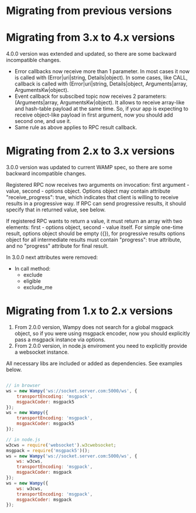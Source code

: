 Migrating from previous versions
================================

Migrating from 3.x to 4.x versions
==================================

4.0.0 version was extended and updated, so there are some backward incompatible changes.

* Error callbacks now receive more than 1 parameter. In most cases it now is called with (Error|uri|string, Details|object).
In some cases, like CALL, callback is called with (Error|uri|string, Details|object, Arguments|array, ArgumentsKw|object).
* Event callback for subscibed topic now receives 2 parameters: (Arguments|array, ArgumentsKw|object). It allows to receive 
array-like and hash-table payload at the same time. So, if your app is expecting to receive object-like payload in first argument,
now you should add second one, and use it.
* Same rule as above applies to RPC result callback.

Migrating from 2.x to 3.x versions
==================================

3.0.0 version was updated to current WAMP spec, so there are some backward incompatible changes.

Registered RPC now receives two arguments on invocation: first argument - value, second - options object.
Options object may contain attribute "receive_progress": true, which indicates that client is willing to receive
results in a progressive way. If RPC can send progressive results, it should specify that in returned value, see below.

If registered RPC wants to return a value, it must return an array with two elements: first - options object,
second - value itself.
For simple one-time result, options object should be empty ({}), for progressive results options object for all
intermediate results must contain "progress": true attribute, and no "progress" attribute for final result.

In 3.0.0 next attributes were removed:
* In call method:
    * exclude
    * eligible
    * exclude_me

Migrating from 1.x to 2.x versions
==================================

1. From 2.0.0 version, Wampy does not search for a global msgpack object, so if you were using msgpack encoder,
now you should explicitly pass a msgpack instance via options.
2. From 2.0.0 version, in node.js enviroment you need to explicitly provide a websocket instance.

All necessary libs are included or added as dependencies. See examples below.

```javascript

// in browser
ws = new Wampy('ws://socket.server.com:5000/ws', {
    transportEncoding: 'msgpack',
    msgpackCoder: msgpack5
});
ws = new Wampy({
    transportEncoding: 'msgpack',
    msgpackCoder: msgpack5
});

// in node.js
w3cws = require('websocket').w3cwebsocket;
msgpack = require('msgpack5')();
ws = new Wampy('ws://socket.server.com:5000/ws', {
    ws: w3cws,
    transportEncoding: 'msgpack',
    msgpackCoder: msgpack
});
ws = new Wampy({
    ws: w3cws,
    transportEncoding: 'msgpack',
    msgpackCoder: msgpack
});
```
